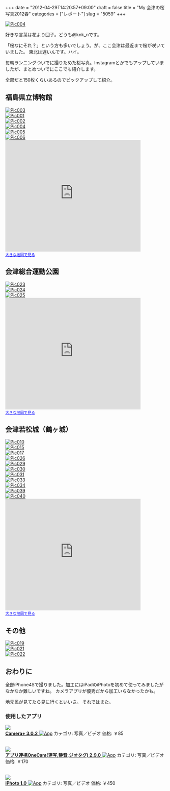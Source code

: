 +++
date = "2012-04-29T14:20:57+09:00"
draft = false
title = "My 会津の桜写真2012春"
categories = ["レポート"]
slug = "5059"
+++

<div class="center"><a href="http://knk-n.com/images/2012/04/pic004.jpg"><img src="http://knk-n.com/images/2012/04/pic004.jpg" alt="Pic004" title="pic004.jpg" border="0" width="" height="" /></a></div>

好きな言葉は花より団子。どうも@knk_nです。

「桜なにそれ？」という方も多いでしょう。が、ここ会津は最近まで桜が咲いていました。
東北は遅いんです。ハイ。

毎朝ランニングついでに撮りためた桜写真。Instagramとかでもアップしていましたが、まとめついでにここでも紹介します。

全部だと150枚くらいあるのでピックアップして紹介。<!--more--><h2>福島県立博物館</h2>

<div class="center"><a href="http://knk-n.com/images/2012/04/pic003.jpg"><img src="http://knk-n.com/images/2012/04/pic003.jpg" alt="Pic003" title="pic003.jpg" border="0" width="" height="" /></a></div>

<div class="center"><a href="http://knk-n.com/images/2012/04/pic001.jpg"><img src="http://knk-n.com/images/2012/04/pic001.jpg" alt="Pic001" title="pic001.jpg" border="0" width="" height="" /></a></div>

<div class="center"><a href="http://knk-n.com/images/2012/04/pic002.jpg"><img src="http://knk-n.com/images/2012/04/pic002.jpg" alt="Pic002" title="pic002.jpg" border="0" width="" height="" /></a></div>

<div class="center"><a href="http://knk-n.com/images/2012/04/pic004.jpg"><img src="http://knk-n.com/images/2012/04/pic004.jpg" alt="Pic004" title="pic004.jpg" border="0" width="" height="" /></a></div>

<div class="center"><a href="http://knk-n.com/images/2012/04/pic005.jpg"><img src="http://knk-n.com/images/2012/04/pic005.jpg" alt="Pic005" title="pic005.jpg" border="0" width="" height="" /></a></div>

<div class="center"><a href="http://knk-n.com/images/2012/04/pic006.jpg"><img src="http://knk-n.com/images/2012/04/pic006.jpg" alt="Pic006" title="pic006.jpg" border="0" width="" height="" /></a></div>

<iframe width="425" height="350" frameborder="0" scrolling="no" marginheight="0" marginwidth="0" src="http://maps.google.co.jp/maps?hl=ja&amp;ie=UTF8&amp;q=%E7%A6%8F%E5%B3%B6%E7%9C%8C%E7%AB%8B%E5%8D%9A%E7%89%A9%E9%A4%A8&amp;fb=1&amp;gl=jp&amp;hq=%E7%A6%8F%E5%B3%B6%E7%9C%8C%E7%AB%8B%E5%8D%9A%E7%89%A9%E9%A4%A8&amp;hnear=0x5f8a8ed12a3a4dd9:0xc064d0fc14fe346,%E7%A6%8F%E5%B3%B6%E7%9C%8C%E7%A6%8F%E5%B3%B6%E5%B8%82&amp;cid=0,0,16447621560849026840&amp;t=m&amp;iwloc=A&amp;brcurrent=3,0x5f8a85ef65000f5b:0xa6d5ccd972497ef2,0&amp;ll=37.768368,140.456588&amp;spn=0.006295,0.006295&amp;output=embed"></iframe><br /><small><a href="http://maps.google.co.jp/maps?hl=ja&amp;ie=UTF8&amp;q=%E7%A6%8F%E5%B3%B6%E7%9C%8C%E7%AB%8B%E5%8D%9A%E7%89%A9%E9%A4%A8&amp;fb=1&amp;gl=jp&amp;hq=%E7%A6%8F%E5%B3%B6%E7%9C%8C%E7%AB%8B%E5%8D%9A%E7%89%A9%E9%A4%A8&amp;hnear=0x5f8a8ed12a3a4dd9:0xc064d0fc14fe346,%E7%A6%8F%E5%B3%B6%E7%9C%8C%E7%A6%8F%E5%B3%B6%E5%B8%82&amp;cid=0,0,16447621560849026840&amp;t=m&amp;iwloc=A&amp;brcurrent=3,0x5f8a85ef65000f5b:0xa6d5ccd972497ef2,0&amp;ll=37.768368,140.456588&amp;spn=0.006295,0.006295&amp;source=embed" style="color:#0000FF;text-align:left">大きな地図で見る</a></small>

<h2>会津総合運動公園</h2>
<div class="center"><a href="http://knk-n.com/images/2012/04/pic023.jpg"><img src="http://knk-n.com/images/2012/04/pic023.jpg" alt="Pic023" title="pic023.jpg" border="0" width="" height="" /></a></div>

<div class="center"><a href="http://knk-n.com/images/2012/04/pic024.jpg"><img src="http://knk-n.com/images/2012/04/pic024.jpg" alt="Pic024" title="pic024.jpg" border="0" width="" height="" /></a></div>

<div class="center"><a href="http://knk-n.com/images/2012/04/pic025.jpg"><img src="http://knk-n.com/images/2012/04/pic025.jpg" alt="Pic025" title="pic025.jpg" border="0" width="" height="" /></a></div>

<iframe width="425" height="350" frameborder="0" scrolling="no" marginheight="0" marginwidth="0" src="http://maps.google.co.jp/maps?hl=ja&amp;ie=UTF8&amp;q=%E4%BC%9A%E6%B4%A5%E7%B7%8F%E5%90%88%E9%81%8B%E5%8B%95%E5%85%AC%E5%9C%92&amp;fb=1&amp;gl=jp&amp;hq=%E4%BC%9A%E6%B4%A5%E7%B7%8F%E5%90%88%E9%81%8B%E5%8B%95%E5%85%AC%E5%9C%92&amp;hnear=%E4%BC%9A%E6%B4%A5%E7%B7%8F%E5%90%88%E9%81%8B%E5%8B%95%E5%85%AC%E5%9C%92&amp;cid=0,0,9436488894895480199&amp;t=m&amp;iwloc=A&amp;brcurrent=3,0x5ff5544cfe1180a7:0x85719191f3c03cbe,0&amp;ll=37.462017,139.926069&amp;spn=0.006295,0.006295&amp;output=embed"></iframe><br /><small><a href="http://maps.google.co.jp/maps?hl=ja&amp;ie=UTF8&amp;q=%E4%BC%9A%E6%B4%A5%E7%B7%8F%E5%90%88%E9%81%8B%E5%8B%95%E5%85%AC%E5%9C%92&amp;fb=1&amp;gl=jp&amp;hq=%E4%BC%9A%E6%B4%A5%E7%B7%8F%E5%90%88%E9%81%8B%E5%8B%95%E5%85%AC%E5%9C%92&amp;hnear=%E4%BC%9A%E6%B4%A5%E7%B7%8F%E5%90%88%E9%81%8B%E5%8B%95%E5%85%AC%E5%9C%92&amp;cid=0,0,9436488894895480199&amp;t=m&amp;iwloc=A&amp;brcurrent=3,0x5ff5544cfe1180a7:0x85719191f3c03cbe,0&amp;ll=37.462017,139.926069&amp;spn=0.006295,0.006295&amp;source=embed" style="color:#0000FF;text-align:left">大きな地図で見る</a></small>

<h2>会津若松城（鶴ヶ城）</h2>

<div class="center"><a href="http://knk-n.com/images/2012/04/pic010.jpg"><img src="http://knk-n.com/images/2012/04/pic010.jpg" alt="Pic010" title="pic010.jpg" border="0" width="" height="" /></a></div>

<div class="center"><a href="http://knk-n.com/images/2012/04/pic015.jpg"><img src="http://knk-n.com/images/2012/04/pic015.jpg" alt="Pic015" title="pic015.jpg" border="0" width="" height="" /></a></div>

<div class="center"><a href="http://knk-n.com/images/2012/04/pic017.jpg"><img src="http://knk-n.com/images/2012/04/pic017.jpg" alt="Pic017" title="pic017.jpg" border="0" width="" height="" /></a></div>

<div class="center"><a href="http://knk-n.com/images/2012/04/pic026.jpg"><img src="http://knk-n.com/images/2012/04/pic026.jpg" alt="Pic026" title="pic026.jpg" border="0" width="" height="" /></a></div>

<div class="center"><a href="http://knk-n.com/images/2012/04/pic029.jpg"><img src="http://knk-n.com/images/2012/04/pic029.jpg" alt="Pic029" title="pic029.jpg" border="0" width="" height="" /></a></div>

<div class="center"><a href="http://knk-n.com/images/2012/04/pic030.jpg"><img src="http://knk-n.com/images/2012/04/pic030.jpg" alt="Pic030" title="pic030.jpg" border="0" width="" height="" /></a></div>

<div class="center"><a href="http://knk-n.com/images/2012/04/pic031.jpg"><img src="http://knk-n.com/images/2012/04/pic031.jpg" alt="Pic031" title="pic031.jpg" border="0" width="" height="" /></a></div>

<div class="center"><a href="http://knk-n.com/images/2012/04/pic033.jpg"><img src="http://knk-n.com/images/2012/04/pic033.jpg" alt="Pic033" title="pic033.jpg" border="0" width="" height="" /></a></div>

<div class="center"><a href="http://knk-n.com/images/2012/04/pic034.jpg"><img src="http://knk-n.com/images/2012/04/pic034.jpg" alt="Pic034" title="pic034.jpg" border="0" width="" height="" /></a></div>

<div class="center"><a href="http://knk-n.com/images/2012/04/pic039.jpg"><img src="http://knk-n.com/images/2012/04/pic039.jpg" alt="Pic039" title="pic039.jpg" border="0" width="" height="" /></a></div>

<div class="center"><a href="http://knk-n.com/images/2012/04/pic040.jpg"><img src="http://knk-n.com/images/2012/04/pic040.jpg" alt="Pic040" title="pic040.jpg" border="0" width="" height="" /></a></div>

<iframe width="425" height="350" frameborder="0" scrolling="no" marginheight="0" marginwidth="0" src="http://maps.google.co.jp/maps?f=q&amp;source=s_q&amp;hl=ja&amp;geocode=&amp;q=%E4%BC%9A%E6%B4%A5%E8%8B%A5%E6%9D%BE%E5%9F%8E&amp;aq=&amp;sll=37.462017,139.926069&amp;sspn=0.014699,0.017509&amp;gl=jp&amp;brcurrent=3,0x5ff5557bcf3d9b33:0x5d60e4d3d3208141,0&amp;ie=UTF8&amp;hq=%E4%BC%9A%E6%B4%A5%E8%8B%A5%E6%9D%BE%E5%9F%8E&amp;t=m&amp;z=14&amp;iwloc=A&amp;cid=7457046999297240715&amp;ll=37.48773,139.929809&amp;output=embed"></iframe><br /><small><a href="http://maps.google.co.jp/maps?f=q&amp;source=embed&amp;hl=ja&amp;geocode=&amp;q=%E4%BC%9A%E6%B4%A5%E8%8B%A5%E6%9D%BE%E5%9F%8E&amp;aq=&amp;sll=37.462017,139.926069&amp;sspn=0.014699,0.017509&amp;gl=jp&amp;brcurrent=3,0x5ff5557bcf3d9b33:0x5d60e4d3d3208141,0&amp;ie=UTF8&amp;hq=%E4%BC%9A%E6%B4%A5%E8%8B%A5%E6%9D%BE%E5%9F%8E&amp;t=m&amp;z=14&amp;iwloc=A&amp;cid=7457046999297240715&amp;ll=37.48773,139.929809" style="color:#0000FF;text-align:left">大きな地図で見る</a></small>

<h2>その他</h2>
<div class="center"><a href="http://knk-n.com/images/2012/04/pic019.jpg"><img src="http://knk-n.com/images/2012/04/pic019.jpg" alt="Pic019" title="pic019.jpg" border="0" width="" height="" /></a></div>

<div class="center"><a href="http://knk-n.com/images/2012/04/pic021.jpg"><img src="http://knk-n.com/images/2012/04/pic021.jpg" alt="Pic021" title="pic021.jpg" border="0" width="" height="" /></a></div>

<div class="center"><a href="http://knk-n.com/images/2012/04/pic022.jpg"><img src="http://knk-n.com/images/2012/04/pic022.jpg" alt="Pic022" title="pic022.jpg" border="0" width="" height="" /></a></div>

<h2>おわりに</h2>
全部iPhone4Sで撮りました。加工にはiPadのiPhotoを初めて使ってみましたがなかなか難しいですね。
カメラアプリが優秀だから加工いらなかったかも。

地元民が見てたら見に行くといいさ。
それではまた。

<h3>使用したアプリ</h3>
<table class="appstorehelper">
<a href="http://itunes.apple.com/jp/app/camera+/id329670577?mt=8&uo=4" rel="nofollow" target="_blank"><img class="appstorehelper_appicn" src="http://a3.mzstatic.com/us/r1000/110/Purple/v4/68/4c/7f/684c7fb6-d903-dc7d-9528-e5520ac8092a/mzm.jszhtrie.png" />
<div class="appstorehelper_text"><b>Camera+ 3.0.2</b> <img alt="App" src="http://ax.phobos.apple.com.edgesuite.net/ja_jp/images/web/linkmaker/badge_appstore-sm.gif" style="vertical-align: text-bottom;" /></b></a>
カテゴリ: 写真／ビデオ
価格: &#65509;85<br clear="all" /></div>
</table>
<table class="appstorehelper">
<a href="http://itunes.apple.com/jp/app/apuri-lian-xieonecam-lian/id422845617?mt=8&uo=4" rel="nofollow" target="_blank"><img class="appstorehelper_appicn" src="http://a1.mzstatic.com/us/r1000/099/Purple/v4/db/7a/18/db7a1878-c3b3-b6d7-57b7-9275683d56d8/mzl.cfzsxgpd.png" />
<div class="appstorehelper_text"><b>アプリ連携OneCam(連写,静音,ジオタグ) 2.9.0</b> <img alt="App" src="http://ax.phobos.apple.com.edgesuite.net/ja_jp/images/web/linkmaker/badge_appstore-sm.gif" style="vertical-align: text-bottom;" /></b></a>
カテゴリ: 写真／ビデオ
価格: &#65509;170<br clear="all" /></div>
</table>
<table class="appstorehelper">
<a href="http://itunes.apple.com/jp/app/iphoto/id497786065?mt=8&uo=4" rel="nofollow" target="_blank"><img class="appstorehelper_appicn" src="http://a1.mzstatic.com/us/r1000/116/Purple/bf/e0/fc/mzm.kwwpehll.png" />
<div class="appstorehelper_text"><b>iPhoto 
1.0</b> <img alt="App" src="http://ax.phobos.apple.com.edgesuite.net/ja_jp/images/web/linkmaker/badge_appstore-sm.gif" style="vertical-align: text-bottom;" /></b></a>
カテゴリ: 写真／ビデオ
価格: &#65509;450<br clear="all" /></div>
</table>
